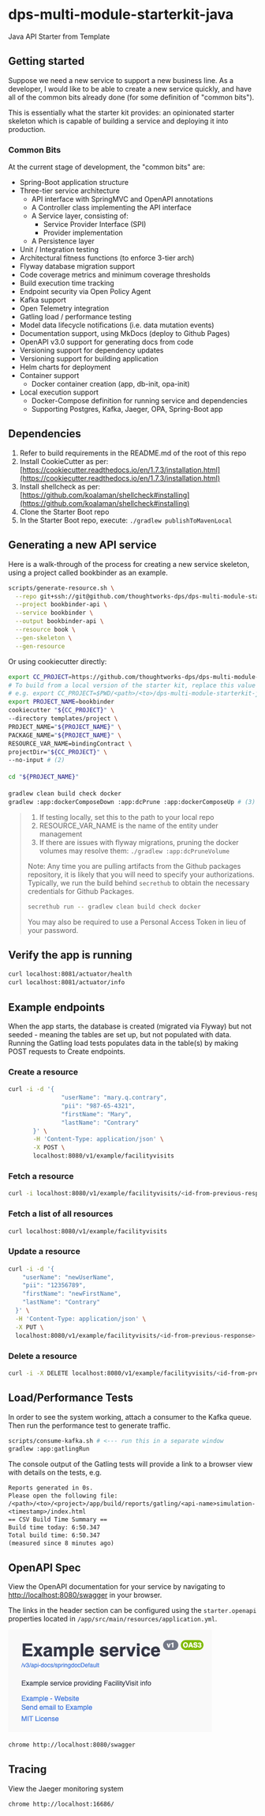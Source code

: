 # dps-multi-module-starterkit-java

Java API Starter from Template

## Getting started

Suppose we need a new service to support a new business line.
As a developer, I would like to be able to create a new service quickly, and have all of the common bits already done (for some definition of "common bits").

This is essentially what the starter kit provides: an opinionated starter skeleton which is capable of building a service and deploying it into production.

### Common Bits

At the current stage of development, the "common bits" are:

* Spring-Boot application structure
* Three-tier service architecture
    * API interface with SpringMVC and OpenAPI annotations
    * A Controller class implementing the API interface
    * A Service layer, consisting of:
        * Service Provider Interface (SPI)
        * Provider implementation
    * A Persistence layer
* Unit / Integration testing
* Architectural fitness functions (to enforce 3-tier arch)
* Flyway database migration support
* Code coverage metrics and minimum coverage thresholds
* Build execution time tracking
* Endpoint security via Open Policy Agent
* Kafka support
* Open Telemetry integration
* Gatling load / performance testing
* Model data lifecycle notifications (i.e. data mutation events)
* Documentation support, using MkDocs (deploy to Github Pages)
* OpenAPI v3.0 support for generating docs from code
* Versioning support for dependency updates
* Versioning support for building application
* Helm charts for deployment
* Container support
    * Docker container creation (app, db-init, opa-init)
* Local execution support
    * Docker-Compose definition for running service and dependencies
    * Supporting Postgres, Kafka, Jaeger, OPA, Spring-Boot app

## Dependencies

1. Refer to build requirements in the README.md of the root of this repo
1. Install CookieCutter as per: [https://cookiecutter.readthedocs.io/en/1.7.3/installation.html](https://cookiecutter.readthedocs.io/en/1.7.3/installation.html)
1. Install shellcheck as per: [https://github.com/koalaman/shellcheck#installing](https://github.com/koalaman/shellcheck#installing)
1. Clone the Starter Boot repo
1. In the Starter Boot repo, execute: `./gradlew publishToMavenLocal`

## Generating a new API service

Here is a walk-through of the process for creating a new service skeleton, using a project called bookbinder as an example.

```bash
scripts/generate-resource.sh \
  --repo git+ssh://git@github.com/thoughtworks-dps/dps-multi-module-starterkit-java.git \
  --project bookbinder-api \
  --service bookbinder \
  --output bookbinder-api \
  --resource book \
  --gen-skeleton \
  --gen-resource
```

Or using cookiecutter directly:

```bash
export CC_PROJECT=https://github.com/thoughtworks-dps/dps-multi-module-starterkit-java # (1)
# To build from a local version of the starter kit, replace this value with an absolute path
# e.g. export CC_PROJECT=$PWD/<path>/<to>/dps-multi-module-starterkit-java
export PROJECT_NAME=bookbinder
cookiecutter "${CC_PROJECT}" \
--directory templates/project \
PROJECT_NAME="${PROJECT_NAME}" \
PACKAGE_NAME="${PROJECT_NAME}" \
RESOURCE_VAR_NAME=bindingContract \
projectDir="${CC_PROJECT}" \
--no-input # (2)

cd "${PROJECT_NAME}"

gradlew clean build check docker
gradlew :app:dockerComposeDown :app:dcPrune :app:dockerComposeUp # (3)
```

> 1. If testing locally, set this to the path to your local repo
> 1. RESOURCE_VAR_NAME is the name of the entity under management
> 1. If there are issues with flyway migrations, pruning the docker volumes may resolve them: `./gradlew :app:dcPruneVolume`
>
> Note:
> Any time you are pulling artifacts from the Github packages repository, it is likely that you will need to specify your authorizations.
> Typically, we run the build behind `secrethub` to obtain the necessary credentials for Github Packages.
>
> ```bash
> secrethub run -- gradlew clean build check docker
> ```
>
> You may also be required to use a Personal Access Token in lieu of your password.

## Verify the app is running

```bash
curl localhost:8081/actuator/health
curl localhost:8081/actuator/info
```

## Example endpoints

When the app starts, the database is created (migrated via Flyway) but not seeded - meaning the tables are set up, but not populated with data.
Running the Gatling load tests populates data in the table(s) by making POST requests to Create endpoints.

### Create a resource

```bash
curl -i -d '{
               "userName": "mary.q.contrary",
               "pii": "987-65-4321",
               "firstName": "Mary",
               "lastName": "Contrary"
       }' \
       -H 'Content-Type: application/json' \
       -X POST \
       localhost:8080/v1/example/facilityvisits
```

### Fetch a resource

```bash
curl -i localhost:8080/v1/example/facilityvisits/<id-from-previous-response>
```

### Fetch a list of all resources

```bash
curl localhost:8080/v1/example/facilityvisits
```

### Update a resource

```bash
curl -i -d '{
    "userName": "newUserName",
    "pii": "12356789",
    "firstName": "newFirstName",
    "lastName": "Contrary"
  }' \
  -H 'Content-Type: application/json' \
  -X PUT \
  localhost:8080/v1/example/facilityvisits/<id-from-previous-response>
```

### Delete a resource

```bash
curl -i -X DELETE localhost:8080/v1/example/facilityvisits/<id-from-previous-response>
```

## Load/Performance Tests

In order to see the system working, attach a consumer to the Kafka queue.
Then run the performance test to generate traffic.

```bash
scripts/consume-kafka.sh # <--- run this in a separate window
gradlew :app:gatlingRun  
```

The console output of the Gatling tests will provide a link to a browser view with details on the tests, e.g.

```text
Reports generated in 0s.
Please open the following file: /<path>/<to>/<project>/app/build/reports/gatling/<api-name>simulation-<timestamp>/index.html
== CSV Build Time Summary ==
Build time today: 6:50.347
Total build time: 6:50.347
(measured since 8 minutes ago)
```

## OpenAPI Spec

View the OpenAPI documentation for your service by navigating to [http://localhost:8080/swagger](http://localhost:8080/swagger) in your browser.

The links in the header section can be configured using the `starter.openapi` properties located in `/app/src/main/resources/application.yml`.

![Swagger UI Header Data](./images/swagger-ui-header-data.png "Swagger UI Header Data")

```bash
chrome http://localhost:8080/swagger
```

## Tracing

View the Jaeger monitoring system

```bash
chrome http://localhost:16686/
```
